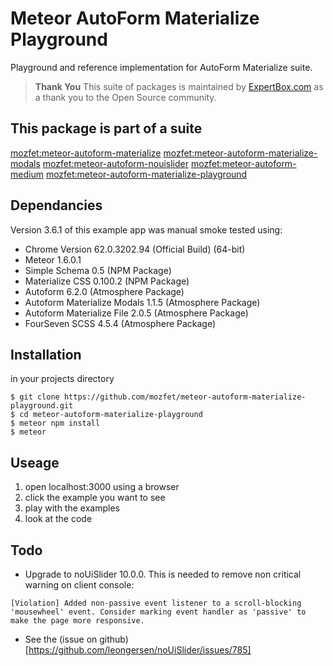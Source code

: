 # Meteor AutoForm Materialize Playground

Playground and reference implementation for AutoForm Materialize suite.

> **Thank You** This suite of packages is maintained by [ExpertBox.com](http://www.ExpertBox.com) as a thank you to the Open Source community.

## This package is part of a suite ##

[mozfet:meteor-autoform-materialize](https://github.com/mozfet/meteor-autoform-materialize)
[mozfet:meteor-autoform-materialize-modals](https://github.com/mozfet/meteor-autoform-materialize-modals)
[mozfet:meteor-autoform-nouislider](https://github.com/mozfet/meteor-autoform-nouislider)
[mozfet:meteor-autoform-medium](https://github.com/mozfet/meteor-autoform-medium)
[mozfet:meteor-autoform-materialize-playground](https://github.com/mozfet/meteor-autoform-materialize-playground)

## Dependancies

Version 3.6.1 of this example app was manual smoke tested using:
+ Chrome Version 62.0.3202.94 (Official Build) (64-bit)
+ Meteor 1.6.0.1
+ Simple Schema 0.5 (NPM Package)
+ Materialize CSS 0.100.2 (NPM Package)
+ Autoform 6.2.0 (Atmosphere Package)
+ Autoform Materialize Modals 1.1.5 (Atmosphere Package)
+ Autoform Materialize File 2.0.5 (Atmosphere Package)
+ FourSeven SCSS 4.5.4 (Atmosphere Package)

## Installation ##

in your projects directory
```
$ git clone https://github.com/mozfet/meteor-autoform-materialize-playground.git
$ cd meteor-autoform-materialize-playground
$ meteor npm install
$ meteor
```

## Useage ##

1. open localhost:3000 using a browser
2. click the example you want to see
3. play with the examples
4. look at the code

## Todo ##

 - Upgrade to noUiSlider 10.0.0. This is needed to remove non critical warning on client console:
 ```
 [Violation] Added non-passive event listener to a scroll-blocking 'mousewheel' event. Consider marking event handler as 'passive' to make the page more responsive.
 ```
 - See the (issue on github)[https://github.com/leongersen/noUiSlider/issues/785]
